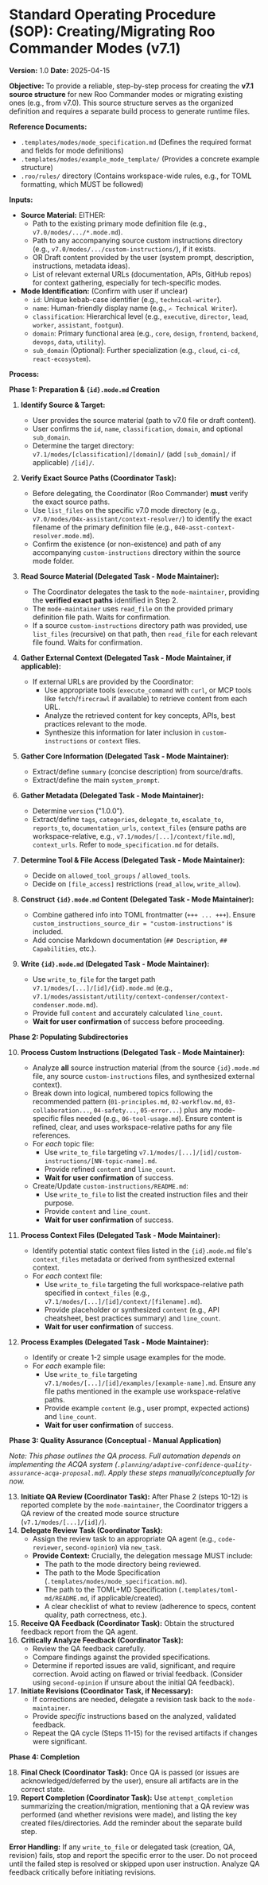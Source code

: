 # Standard Operating Procedure (SOP): Creating/Migrating Roo Commander Modes (v7.1)

**Version:** 1.0
**Date:** 2025-04-15

**Objective:** To provide a reliable, step-by-step process for creating the **v7.1 source structure** for new Roo Commander modes or migrating existing ones (e.g., from v7.0). This source structure serves as the organized definition and requires a separate build process to generate runtime files.

**Reference Documents:**

*   `.templates/modes/mode_specification.md` (Defines the required format and fields for mode definitions)
*   `.templates/modes/example_mode_template/` (Provides a concrete example structure)
*   `.roo/rules/` directory (Contains workspace-wide rules, e.g., for TOML formatting, which MUST be followed)

**Inputs:**

*   **Source Material:** EITHER:
    *   Path to the existing primary mode definition file (e.g., `v7.0/modes/.../*.mode.md`).
    *   Path to any accompanying source custom instructions directory (e.g., `v7.0/modes/.../custom-instructions/`), if it exists.
    *   OR Draft content provided by the user (system prompt, description, instructions, metadata ideas).
    *   List of relevant external URLs (documentation, APIs, GitHub repos) for context gathering, especially for tech-specific modes.
*   **Mode Identification:** (Confirm with user if unclear)
    *   `id`: Unique kebab-case identifier (e.g., `technical-writer`).
    *   `name`: Human-friendly display name (e.g., `✍️ Technical Writer`).
    *   `classification`: Hierarchical level (e.g., `executive`, `director`, `lead`, `worker`, `assistant`, `footgun`).
    *   `domain`: Primary functional area (e.g., `core`, `design`, `frontend`, `backend`, `devops`, `data`, `utility`).
    *   `sub_domain` (Optional): Further specialization (e.g., `cloud`, `ci-cd`, `react-ecosystem`).

**Process:**

**Phase 1: Preparation & `{id}.mode.md` Creation**

1.  **Identify Source & Target:**
    *   User provides the source material (path to v7.0 file or draft content).
    *   User confirms the `id`, `name`, `classification`, `domain`, and optional `sub_domain`.
    *   Determine the target directory: `v7.1/modes/[classification]/[domain]/` (add `[sub_domain]/` if applicable) `/[id]/`.

2.  **Verify Exact Source Paths (Coordinator Task):**
    *   Before delegating, the Coordinator (Roo Commander) **must** verify the exact source paths.
    *   Use `list_files` on the specific v7.0 mode directory (e.g., `v7.0/modes/04x-assistant/context-resolver/`) to identify the exact filename of the primary definition file (e.g., `040-asst-context-resolver.mode.md`).
    *   Confirm the existence (or non-existence) and path of any accompanying `custom-instructions` directory within the source mode folder.

3.  **Read Source Material (Delegated Task - Mode Maintainer):**
    *   The Coordinator delegates the task to the `mode-maintainer`, providing the **verified exact paths** identified in Step 2.
    *   The `mode-maintainer` uses `read_file` on the provided primary definition file path. Waits for confirmation.
    *   If a source `custom-instructions` directory path was provided, use `list_files` (recursive) on that path, then `read_file` for each relevant file found. Waits for confirmation.

4.  **Gather External Context (Delegated Task - Mode Maintainer, if applicable):**
    *   If external URLs are provided by the Coordinator:
        *   Use appropriate tools (`execute_command` with `curl`, or MCP tools like `fetch`/`firecrawl` if available) to retrieve content from each URL.
        *   Analyze the retrieved content for key concepts, APIs, best practices relevant to the mode.
        *   Synthesize this information for later inclusion in `custom-instructions` or `context` files.

5.  **Gather Core Information (Delegated Task - Mode Maintainer):**
    *   Extract/define `summary` (concise description) from source/drafts.
    *   Extract/define the main `system_prompt`.

6.  **Gather Metadata (Delegated Task - Mode Maintainer):**
    *   Determine `version` ("1.0.0").
    *   Extract/define `tags`, `categories`, `delegate_to`, `escalate_to`, `reports_to`, `documentation_urls`, `context_files` (ensure paths are workspace-relative, e.g., `v7.1/modes/[...]/context/file.md`), `context_urls`. Refer to `mode_specification.md` for details.

7.  **Determine Tool & File Access (Delegated Task - Mode Maintainer):**
    *   Decide on `allowed_tool_groups` / `allowed_tools`.
    *   Decide on `[file_access]` restrictions (`read_allow`, `write_allow`).

8.  **Construct `{id}.mode.md` Content (Delegated Task - Mode Maintainer):**
    *   Combine gathered info into TOML frontmatter (`+++ ... +++`). Ensure `custom_instructions_source_dir = "custom-instructions"` is included.
    *   Add concise Markdown documentation (`## Description`, `## Capabilities`, etc.).

9.  **Write `{id}.mode.md` (Delegated Task - Mode Maintainer):**
    *   Use `write_to_file` for the target path `v7.1/modes/[...]/[id]/{id}.mode.md` (e.g., `v7.1/modes/assistant/utility/context-condenser/context-condenser.mode.md`).
    *   Provide full `content` and accurately calculated `line_count`.
    *   **Wait for user confirmation** of success before proceeding.

**Phase 2: Populating Subdirectories**

10. **Process Custom Instructions (Delegated Task - Mode Maintainer):**
    *   Analyze **all** source instruction material (from the source `{id}.mode.md` file, any source `custom-instructions` files, and synthesized external context).
    *   Break down into logical, numbered topics following the recommended pattern (`01-principles.md`, `02-workflow.md`, `03-collaboration...`, `04-safety...`, `05-error...`) plus any mode-specific files needed (e.g., `06-tool-usage.md`). Ensure content is refined, clear, and uses workspace-relative paths for any file references.
    *   For *each* topic file:
        *   Use `write_to_file` targeting `v7.1/modes/[...]/[id]/custom-instructions/[NN-topic-name].md`.
        *   Provide refined `content` and `line_count`.
        *   **Wait for user confirmation** of success.
    *   Create/Update `custom-instructions/README.md`:
        *   Use `write_to_file` to list the created instruction files and their purpose.
        *   Provide `content` and `line_count`.
        *   **Wait for user confirmation** of success.

11. **Process Context Files (Delegated Task - Mode Maintainer):**
    *   Identify potential static context files listed in the `{id}.mode.md` file's `context_files` metadata or derived from synthesized external context.
    *   For *each* context file:
        *   Use `write_to_file` targeting the full workspace-relative path specified in `context_files` (e.g., `v7.1/modes/[...]/[id]/context/[filename].md`).
        *   Provide placeholder or synthesized `content` (e.g., API cheatsheet, best practices summary) and `line_count`.
        *   **Wait for user confirmation** of success.

12. **Process Examples (Delegated Task - Mode Maintainer):**
    *   Identify or create 1-2 simple usage examples for the mode.
    *   For *each* example file:
        *   Use `write_to_file` targeting `v7.1/modes/[...]/[id]/examples/[example-name].md`. Ensure any file paths mentioned in the example use workspace-relative paths.
        *   Provide example `content` (e.g., user prompt, expected actions) and `line_count`.
        *   **Wait for user confirmation** of success.

**Phase 3: Quality Assurance (Conceptual - Manual Application)**

*Note: This phase outlines the QA process. Full automation depends on implementing the ACQA system (`.planning/adaptive-confidence-quality-assurance-acqa-proposal.md`). Apply these steps manually/conceptually for now.*

13. **Initiate QA Review (Coordinator Task):** After Phase 2 (steps 10-12) is reported complete by the `mode-maintainer`, the Coordinator triggers a QA review of the created mode source structure (`v7.1/modes/[...]/[id]/`).
14. **Delegate Review Task (Coordinator Task):**
    *   Assign the review task to an appropriate QA agent (e.g., `code-reviewer`, `second-opinion`) via `new_task`.
    *   **Provide Context:** Crucially, the delegation message MUST include:
        *   The path to the mode directory being reviewed.
        *   The path to the Mode Specification (`.templates/modes/mode_specification.md`).
        *   The path to the TOML+MD Specification (`.templates/toml-md/README.md`, if applicable/created).
        *   A clear checklist of what to review (adherence to specs, content quality, path correctness, etc.).
15. **Receive QA Feedback (Coordinator Task):** Obtain the structured feedback report from the QA agent.
16. **Critically Analyze Feedback (Coordinator Task):**
    *   Review the QA feedback carefully.
    *   Compare findings against the provided specifications.
    *   Determine if reported issues are valid, significant, and require correction. Avoid acting on flawed or trivial feedback. (Consider using `second-opinion` if unsure about the initial QA feedback).
17. **Initiate Revisions (Coordinator Task, if Necessary):**
    *   If corrections are needed, delegate a revision task back to the `mode-maintainer`.
    *   Provide *specific* instructions based on the analyzed, validated feedback.
    *   Repeat the QA cycle (Steps 11-15) for the revised artifacts if changes were significant.

**Phase 4: Completion**

18. **Final Check (Coordinator Task):** Once QA is passed (or issues are acknowledged/deferred by the user), ensure all artifacts are in the correct state.
19. **Report Completion (Coordinator Task):** Use `attempt_completion` summarizing the creation/migration, mentioning that a QA review was performed (and whether revisions were made), and listing the key created files/directories. Add the reminder about the separate build step.

**Error Handling:** If any `write_to_file` or delegated task (creation, QA, revision) fails, stop and report the specific error to the user. Do not proceed until the failed step is resolved or skipped upon user instruction. Analyze QA feedback critically before initiating revisions.